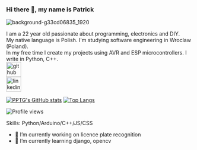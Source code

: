 ### Hi there 👋, my name is Patrick
![background-g33cd06835_1920](https://user-images.githubusercontent.com/24864691/213499917-d67f6f75-7518-4111-a887-cdd7eff033d8.jpg)

I am a 22 year old passionate about programming, electronics and DIY.
<br>
My native language is Polish. I'm studying software engineering in Wroclaw (Poland).
<br>
In my free time I create my projects using AVR and ESP microcontrollers. I write in Python, C++.
<br>
[<img src='https://cdn.jsdelivr.net/npm/simple-icons@3.0.1/icons/github.svg' alt='github' height='40'>](https://github.com/PPTG)  
[<img src='https://cdn.jsdelivr.net/npm/simple-icons@3.0.1/icons/linkedin.svg' alt='linkedin' height='40'>](https://www.linkedin.com/in/pptg/) 

[![PPTG's GitHub stats](https://github-readme-stats.vercel.app/api?username=PPTG)](https://github.com/anuraghazra/github-readme-stats)
[![Top Langs](https://github-readme-stats.vercel.app/api/top-langs/?username=PPTG&layout=compact)](https://github.com/anuraghazra/github-readme-stats)

![Profile views](https://gpvc.arturio.dev/PPTG)  

Skills: Python/Arduino/C++/JS/CSS

- 🔭 I’m currently working on licence plate recognition 
- 🌱 I’m currently learning django, opencv 
